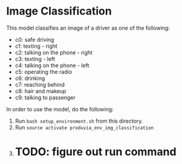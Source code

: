 # Image Classification

This model classifies an image of a driver as one of the following:

- c0: safe driving
- c1: texting - right
- c2: talking on the phone - right
- c3: texting - left
- c4: talking on the phone - left
- c5: operating the radio
- c6: drinking
- c7: reaching behind
- c8: hair and makeup
- c9: talking to passenger

In order to use the model, do the following:

1. Run `bash setup_environment.sh` from this directory.
2. Run `source activate produvia_env_img_classification`
3. # TODO: figure out run command
